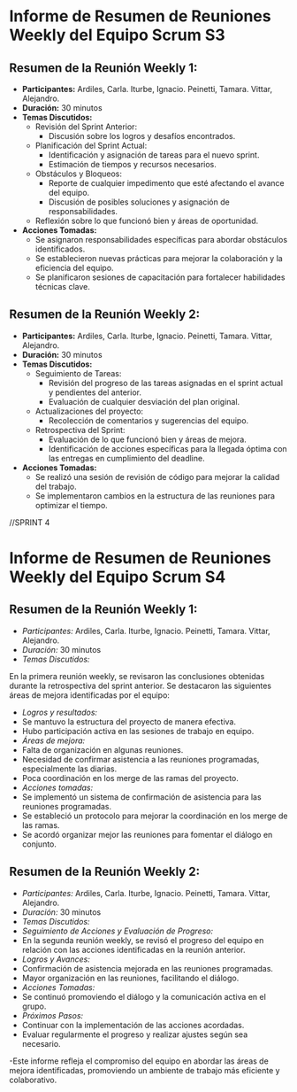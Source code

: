 # Informe de Resumen de Reuniones Weekly del Equipo Scrum S3

## Resumen de la Reunión Weekly 1:
- **Participantes:** Ardiles, Carla. Iturbe, Ignacio. Peinetti, Tamara. Vittar, Alejandro.
- **Duración:** 30 minutos
- **Temas Discutidos:**
  - Revisión del Sprint Anterior:
    - Discusión sobre los logros y desafíos encontrados.
  - Planificación del Sprint Actual:
    - Identificación y asignación de tareas para el nuevo sprint.
    - Estimación de tiempos y recursos necesarios.
  - Obstáculos y Bloqueos:
    - Reporte de cualquier impedimento que esté afectando el avance del equipo.
    - Discusión de posibles soluciones y asignación de responsabilidades.
  - Reflexión sobre lo que funcionó bien y áreas de oportunidad.
- **Acciones Tomadas:**
  - Se asignaron responsabilidades específicas para abordar obstáculos identificados.
  - Se establecieron nuevas prácticas para mejorar la colaboración y la eficiencia del equipo.
  - Se planificaron sesiones de capacitación para fortalecer habilidades técnicas clave.

## Resumen de la Reunión Weekly 2:
- **Participantes:** Ardiles, Carla. Iturbe, Ignacio. Peinetti, Tamara. Vittar, Alejandro.
- **Duración:** 30 minutos
- **Temas Discutidos:**
  - Seguimiento de Tareas:
    - Revisión del progreso de las tareas asignadas en el sprint actual y pendientes del anterior.
    - Evaluación de cualquier desviación del plan original.
  - Actualizaciones del proyecto:
    - Recolección de comentarios y sugerencias del equipo.
  - Retrospectiva del Sprint:
    - Evaluación de lo que funcionó bien y áreas de mejora.
    - Identificación de acciones específicas para la llegada óptima con las entregas en cumplimiento del deadline.
- **Acciones Tomadas:**
  - Se realizó una sesión de revisión de código para mejorar la calidad del trabajo.
  - Se implementaron cambios en la estructura de las reuniones para optimizar el tiempo.


//SPRINT 4

  # Informe de Resumen de Reuniones Weekly del Equipo Scrum S4
## Resumen de la Reunión Weekly 1:
- *Participantes:* Ardiles, Carla. Iturbe, Ignacio. Peinetti, Tamara. Vittar, Alejandro.
- *Duración:* 30 minutos
- *Temas Discutidos:*

En la primera reunión weekly, se revisaron las conclusiones obtenidas durante la retrospectiva del sprint anterior. Se destacaron las siguientes áreas de mejora identificadas por el equipo:
- *Logros y resultados:*
- Se mantuvo la estructura del proyecto de manera efectiva.
- Hubo participación activa en las sesiones de trabajo en equipo.
- *Áreas de mejora:*
- Falta de organización en algunas reuniones.
- Necesidad de confirmar asistencia a las reuniones programadas, especialmente las diarias.
- Poca coordinación en los merge de las ramas del proyecto.
- *Acciones tomadas:*
- Se implementó un sistema de confirmación de asistencia para las reuniones programadas.
- Se estableció un protocolo para mejorar la coordinación en los merge de las ramas.
- Se acordó organizar mejor las reuniones para fomentar el diálogo en conjunto.


## Resumen de la Reunión Weekly 2:
- *Participantes:* Ardiles, Carla. Iturbe, Ignacio. Peinetti, Tamara. Vittar, Alejandro.
- *Duración:* 30 minutos
- *Temas Discutidos:*
- *Seguimiento de Acciones y Evaluación de Progreso:*
- En la segunda reunión weekly, se revisó el progreso del equipo en relación con las acciones identificadas en la reunión anterior.
- *Logros y Avances:*
- Confirmación de asistencia mejorada en las reuniones programadas.
- Mayor organización en las reuniones, facilitando el diálogo.
- *Acciones Tomadas:*
- Se continuó promoviendo el diálogo y la comunicación activa en el grupo.
- *Próximos Pasos:*
- Continuar con la implementación de las acciones acordadas.
- Evaluar regularmente el progreso y realizar ajustes según sea necesario.

-Este informe refleja el compromiso del equipo en abordar las áreas de mejora identificadas, promoviendo un ambiente de trabajo más eficiente y colaborativo.
